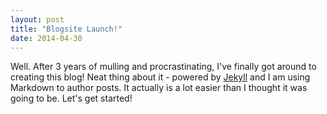 ```yaml
---
layout: post
title: "Blogsite Launch!"
date: 2014-04-30
---
```


Well. After 3 years of mulling and procrastinating, I've finally got around to creating this blog! Neat thing about it - powered by [Jekyll](http://jekyllrb.com) and I am using Markdown to author posts. It actually is a lot easier than I thought it was going to be. Let's get started!